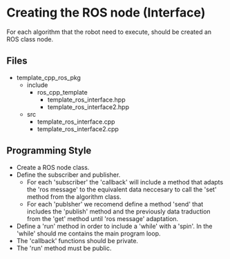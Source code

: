 # Creating the ROS node (Interface)

For each algorithm that the robot need to execute, should be created an ROS class node.

## Files

- template_cpp_ros_pkg
    - include
        - ros_cpp_template
            - template_ros_interface.hpp
            - template_ros_interface2.hpp
    - src
        - template_ros_interface.cpp
        - template_ros_interface2.cpp

## Programming Style

- Create a ROS node class.
- Define the subscriber and publisher. 
    - For each 'subscriber' the 'callback' will include a method that adapts the 'ros message' to the equivalent data neccesary to call the 'set' method from the algorithm class.
    - For each 'publsher' we recomend define a method 'send' that includes the 'publish' method and the previously data traduction from the 'get' method until 'ros message' adaptation.
- Define a 'run' method in order to include a 'while' with a 'spin'. In the 'while' should me contains the main program loop.
- The 'callback' functions should be private.
- The 'run' method must be public.
